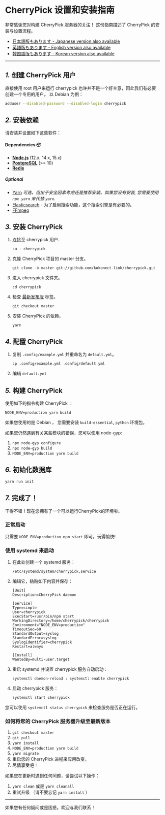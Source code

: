 CherryPick 设置和安装指南
================================================================

非常感谢您对构建 CherryPick 服务器的关注！
这份指南描述了 CherryPick 的安装与设置流程。

- [日本語版もあります - Japanese version also available](./setup.ja.md)
- [英語版もあります - English version also available](./setup.en.md)
- [韓国語版もあります - Korean version also available](./setup.ko.md)

----------------------------------------------------------------

*1.* 创建 CherryPick 用户
----------------------------------------------------------------
直接使用 root 用户来运行 cherrypick 也许并不是一个好主意，因此我们有必要创建一个专用的用户。
以 Debian 为例：

``` bash
adduser --disabled-password --disabled-login cherrypick
```

*2.* 安装依赖
----------------------------------------------------------------
请安装并设置如下这些软件：

#### Dependencies :package:
* **[Node.js](https://nodejs.org/en/)** (12.x, 14.x, 15.x)
* **[PostgreSQL](https://www.postgresql.org/)** (>= 10)
* **[Redis](https://redis.io/)**

##### Optional
* [Yarn](https://yarnpkg.com/) *可选，但出于安全因素考虑还是推荐安装。如果您没有安装, 您需要使用 `npx yarn` 来代替 `yarn`.*
* [Elasticsearch](https://www.elastic.co/) - 为了启用搜索功能，这个搜索引擎是有必要的。
* [FFmpeg](https://www.ffmpeg.org/)

*3.* 安装 CherryPick
----------------------------------------------------------------
1. 连接至 cherrypick 用户.

	`su - cherrypick`

2. 克隆 CherryPick 项目的 master 分支。

	`git clone -b master git://github.com/kokonect-link/cherrypick.git`

3. 进入 cherrypick 文件夹。

	`cd cherrypick`

4. 检查 [最新发布版](https://github.com/kokonect-link/cherrypick/releases/latest) 标签。

	`git checkout master`

5. 安装 CherryPick 的依赖。

	`yarn`

*4.* 配置 CherryPick
----------------------------------------------------------------
1. 复制 `.config/example.yml` 并重命名为 `default.yml`。

	`cp .config/example.yml .config/default.yml`

2. 编辑 `default.yml`

*5.* 构建 CherryPick
----------------------------------------------------------------

使用如下的指令构建 CherryPick ：

`NODE_ENV=production yarn build`

如果您使用的是 Debian ， 您需要安装 `build-essential`, `python` 环境包。

如果您仍然遇到有关某些模块的错误，您可以使用 node-gyp:

1. `npx node-gyp configure`
2. `npx node-gyp build`
3. `NODE_ENV=production yarn build`

*6.* 初始化数据库
----------------------------------------------------------------
``` bash
yarn run init
```

*7.* 完成了！
----------------------------------------------------------------
干得不错！现在您拥有了一个可以运行CherryPick的环境啦。

### 正常启动
只需要 `NODE_ENV=production npm start` 即可。玩得愉快!

### 使用 systemd 来启动

1. 在此处创建一个 systemd 服务：

	`/etc/systemd/system/cherrypick.service`

2. 编辑它，粘贴如下内容并保存：

	```
	[Unit]
	Description=CherryPick daemon

	[Service]
	Type=simple
	User=cherrypick
	ExecStart=/usr/bin/npm start
	WorkingDirectory=/home/cherrypick/cherrypick
	Environment="NODE_ENV=production"
	TimeoutSec=60
	StandardOutput=syslog
	StandardError=syslog
	SyslogIdentifier=cherrypick
	Restart=always

	[Install]
	WantedBy=multi-user.target
	```

3. 重启 systemd 并设置 cherrypick 服务自动启动：

	`systemctl daemon-reload ; systemctl enable cherrypick`

4. 启动 cherrypick 服务：

	`systemctl start cherrypick`

您可以使用 `systemctl status cherrypick` 来检查服务是否正在运行。

### 如何将您的 CherryPick 服务器升级至最新版本
1. `git checkout master`
2. `git pull`
3. `yarn install`
4. `NODE_ENV=production yarn build`
5. `yarn migrate`
6. 重启您的 CherryPick 进程来应用改变。
7. 尽情享受吧！

如果您在更新时遇到任何问题，请尝试以下操作：
1. `yarn clean` 或是 `yarn cleanall`
2. 重试升级 （请不要忘记 `yarn install` ）

----------------------------------------------------------------

如果您有任何疑问或是困惑，欢迎与我们联系！
